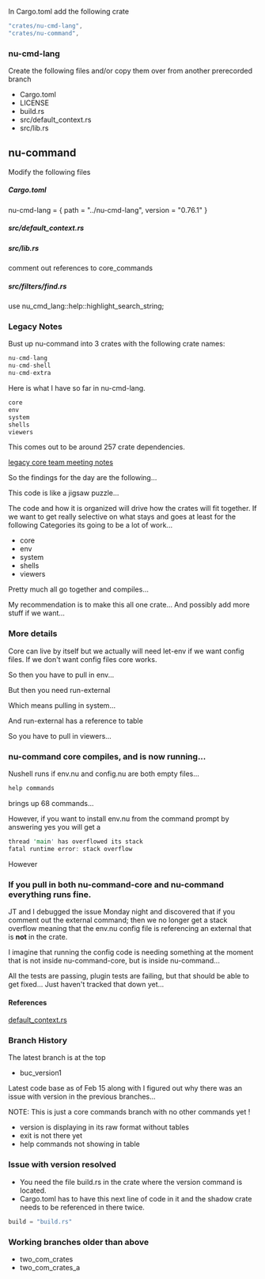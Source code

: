 
In Cargo.toml add the following crate

```rust
"crates/nu-cmd-lang",
"crates/nu-command",
```

### nu-cmd-lang

Create the following files and/or copy them over from another prerecorded branch

* Cargo.toml
* LICENSE
* build.rs
* src/default_context.rs
* src/lib.rs

## nu-command

Modify the following files

##### Cargo.toml
nu-cmd-lang = { path = "../nu-cmd-lang", version = "0.76.1" }

##### src/default_context.rs


##### src/lib.rs
comment out references to core_commands

##### src/filters/find.rs
use nu_cmd_lang::help::highlight_search_string;



### Legacy Notes

Bust up nu-command into 3 crates with the following crate names:

```rust
nu-cmd-lang
nu-cmd-shell
nu-cmd-extra
```

Here is what I have so far in nu-cmd-lang.

```rust
core
env
system
shells
viewers
```

This comes out to be around 257 crate dependencies.

[legacy core team meeting notes](https://hackmd.io/YeL2nzIUS1ChdcsxUx-T1A)

So the findings for the day are the following...

This code is like a jigsaw puzzle...  

The code and how it is organized will drive how the crates will fit together.  If we want to get really selective on what stays and goes at least for the following Categories its going to be a lot of work...

* core
* env
* system
* shells
* viewers

Pretty much all go together and compiles...

My recommendation is to make this all one crate...
And possibly add more stuff if we want...

### More details

Core can live by itself but we actually will need let-env if we want config files.  If we don't want config files core works.

So then you have to pull in env...

But then you need run-external

Which means pulling in system...

And run-external has a reference to table

So you have to pull in viewers...

### nu-command core compiles, and is now running...

Nushell runs if env.nu and config.nu are both empty files...

```rust
help commands
```

brings up 68 commands...

However, if you want to install env.nu from the command prompt by answering yes you will get a

```rust
thread 'main' has overflowed its stack
fatal runtime error: stack overflow
```

However

### If you pull in both nu-command-core and nu-command everything runs fine.

JT and I debugged the issue Monday night and discovered that if you comment out
the external command; then we no longer get a stack overflow meaning that the env.nu config file is referencing an external that is **not** in the crate.

I imagine that running the config code is needing something at the moment that
is not inside nu-command-core, but is inside nu-command...

All the tests are passing, plugin tests are failing, but that should be able to get fixed... Just haven't tracked that down yet...

#### References

[default_context.rs](https://github.com/stormasm/nushell/blob/two_com_crates_a/crates/nu-command-core/src/default_context.rs)

### Branch History

The latest branch is at the top

* buc_version1

Latest code base as of Feb 15 along with I figured out why there was an issue with version in the previous branches...

NOTE: This is just a core commands branch with no other commands yet !

* version is displaying in its raw format without tables
* exit is not there yet
* help commands not showing in table

### Issue with version resolved

* You need the file build.rs in the crate where the version command is located.
* Cargo.toml has to have this next line of code in it and the shadow crate needs to be referenced in there twice.

```rust
build = "build.rs"
```

### Working branches older than above

* two_com_crates
* two_com_crates_a
